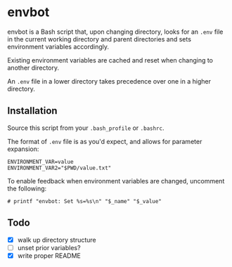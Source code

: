 # envbot

envbot is a Bash script that, upon changing directory, looks for an
`.env` file in the current working directory and parent directories and
sets environment variables accordingly.

Existing environment variables are cached and reset when changing to
another directory.

An `.env` file in a lower directory takes precedence over one in a
higher directory.

## Installation

Source this script from your `.bash_profile` or `.bashrc`.

The format of `.env` file is as you'd expect, and allows for parameter
expansion:
~~~
ENVIRONMENT_VAR=value
ENVIRONMENT_VAR2="$PWD/value.txt"
~~~

To enable feedback when environment variables are changed, uncomment
the following:
~~~
# printf "envbot: Set %s=%s\n" "$_name" "$_value"
~~~

## Todo

- [X] walk up directory structure
- [ ] unset prior variables?
- [X] write proper README
